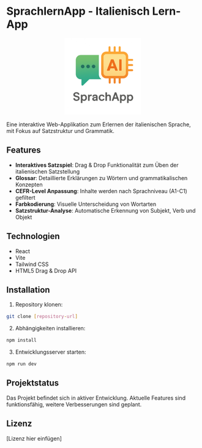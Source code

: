 # SprachlernApp - Italienisch Lern-App

<p align="center">
  <img src="public/logo.png" alt="SprachlernApp Logo" width="200"/>
</p>

Eine interaktive Web-Applikation zum Erlernen der italienischen Sprache, mit Fokus auf Satzstruktur und Grammatik.

## Features

- **Interaktives Satzspiel**: Drag & Drop Funktionalität zum Üben der italienischen Satzstellung
- **Glossar**: Detaillierte Erklärungen zu Wörtern und grammatikalischen Konzepten
- **CEFR-Level Anpassung**: Inhalte werden nach Sprachniveau (A1-C1) gefiltert
- **Farbkodierung**: Visuelle Unterscheidung von Wortarten
- **Satzstruktur-Analyse**: Automatische Erkennung von Subjekt, Verb und Objekt

## Technologien

- React
- Vite
- Tailwind CSS
- HTML5 Drag & Drop API

## Installation

1. Repository klonen:
```bash
git clone [repository-url]
```

2. Abhängigkeiten installieren:
```bash
npm install
```

3. Entwicklungsserver starten:
```bash
npm run dev
```

## Projektstatus

Das Projekt befindet sich in aktiver Entwicklung. Aktuelle Features sind funktionsfähig, weitere Verbesserungen sind geplant.

## Lizenz

[Lizenz hier einfügen] 